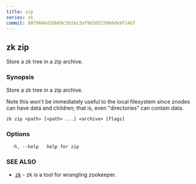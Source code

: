 ```yaml
---
title: zip
series: zk
commit: 087964bd26b69c5b16c3af9d26515966de9f14bf
---
```

## zk zip

Store a zk tree in a zip archive.

### Synopsis

Store a zk tree in a zip archive.
	
Note this won't be immediately useful to the local filesystem since znodes can have data and children;
that is, even "directories" can contain data.

```
zk zip <path> [<path> ...] <archive> [flags]
```

### Options

```
  -h, --help   help for zip
```

### SEE ALSO

* [zk](../)	 - zk is a tool for wrangling zookeeper.

